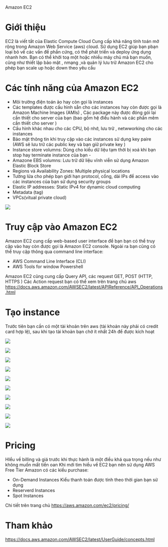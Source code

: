 Amazon EC2

# Giới thiệu 
EC2 là viết tắt của Elastic Compute Cloud 
Cung cấp khả năng tính toán mở rộng trong  Amazon Web Service (aws) cloud. Sử dụng  EC2 giúp bạn pbạn loại bỏ về các vấn đề phần cứng, có thể phát triển và deploy ứng dụng nhanh hơn. Bạn có thể khởi toạ  một hoặc nhiều máy chủ mà bạn muốn, cũng như thiết lập bảo mật , nmạng ,và quản lý lưu trữ
Amazon EC2 cho phép bạn scale up hoặc down theo yêu cầu 

# Các tính năng của Amazon EC2
- Môi trường điện toán ảo hay còn gọi là instances
- Các templates được cấu hình sẵn cho các instances hay còn được  gọi là  Amazon Machine  Images (AMIs) , Các package  này được đóng gói lại cần thiết cho server của bạn (bao gồm hệ điều hành và các phần mêm cần thiết cho server )
- Cấu hình khác nhau cho các CPU, bộ nhớ, lưu trữ , netwworking cho các instances 
- Bảo mật thông tin khi truy cập vào các instances sử dụng key paire (AWS sẽ lưu trữ các public key và bạn giữ private key )
- Instance store volumns: Dùng cho kiểu dữ liệu tạm thời bị xoá khi  bạn stop hay terminate instance của bạn - 
- Amazone EBS volumns: Lưu trữ dữ liệu vĩnh viễn sử dụng Amazon Elastic Block Store
- Regions và Availability Zones: Multiple physical locations
- Tường lửa cho phép bạn giới hạn protocol, cổng, dải IPs để access vào các instances của bạn sử dụng security groups
- Elastic IP addresses: Static IPv4 for dynamic cloud computing 
- Metadata (tag)
- VPCs(vitual private cloud)

![](https://images.viblo.asia/3cdf29f7-e9e0-491a-a848-856ebb6e4818.png)

# Truy cập vào Amazon EC2
Amazon EC2 cung cấp web-based user interface để bạn bạn có thể truy cập vào hay còn được gọi là Amazon EC2 console. 
Ngoài ra bạn cũng có thể truy cập thông qua command line interface: 
- AWS Command Line Interface (CLI)
- AWS Tools for window Powershell 

Amazon EC2 cũng cung cấp Query API, các request GET, POST (HTTP, HTTPS )
Các Action request bạn có thể xem trên trang chủ aws https://docs.aws.amazon.com/AWSEC2/latest/APIReference/API_Operations.html

# Tạo instance 
Trước tiên bạn cần có một tài khoản trên aws (tài khoản này phải có credit card hợp lệ), sau khi tạo tài khoản bạn chờ ít nhất 24h để được kích hoạt 

![](https://images.viblo.asia/da670d9f-2a8f-48fc-8a79-8c18403ba59c.png)

![](https://images.viblo.asia/a45389d0-c97e-4bf9-a860-c3ff03e55b2b.png)

![](https://images.viblo.asia/9fed2038-682c-40f1-849b-6fbf9857e31d.png)

![](https://images.viblo.asia/b50b543f-8b1d-4dcf-aa4f-97756724ea65.png)

![](https://images.viblo.asia/ad1a1a8c-984f-4947-b09d-37c5da9d867a.png)

![](https://images.viblo.asia/1b6fac75-f7e3-4fa8-b5df-78b7bea78e12.png)

![](https://images.viblo.asia/1d64676d-2ae5-429b-b25b-773070311c97.png)

![](https://images.viblo.asia/f014b8fc-5e19-48b4-915c-9a915a809d64.png)

![](https://images.viblo.asia/2eefbd2e-315d-4b30-9183-b7d06016fc77.png)

![](https://images.viblo.asia/7dab8a55-84d4-43ec-aaf5-676f7725701e.png)

# Pricing 
HIểu về billing và giá trước khi thực hành là một điều khá qua trọng nếu như không muốn mất tiền oan
Khi mới tìm hiểu về EC2 bạn nên sử dụng AWS Free Tier
Amazon có các kiểu purchase:
- On-Demand Instances
Kiểu thanh toán được tính theo thời gian bạn sử dụng 
- Reserverd Instances
- Spot Instances

Chi tiết trên trang chủ https://aws.amazon.com/ec2/pricing/

# Tham khảo
https://docs.aws.amazon.com/AWSEC2/latest/UserGuide/concepts.html